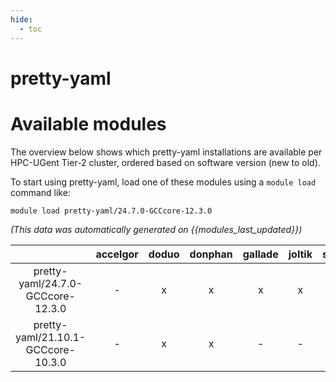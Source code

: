 ```yaml
---
hide:
  - toc
---
```


pretty-yaml
===========

# Available modules


The overview below shows which pretty-yaml installations are available per HPC-UGent Tier-2 cluster, ordered based on software version (new to old).

To start using pretty-yaml, load one of these modules using a `module load` command like:

```shell
module load pretty-yaml/24.7.0-GCCcore-12.3.0
```

*(This data was automatically generated on {{modules_last_updated}})*  

| |accelgor|doduo|donphan|gallade|joltik|shinx|skitty|
| :---: | :---: | :---: | :---: | :---: | :---: | :---: | :---: |
|pretty-yaml/24.7.0-GCCcore-12.3.0|-|x|x|x|x|x|x|
|pretty-yaml/21.10.1-GCCcore-10.3.0|-|x|x|-|-|-|-|
